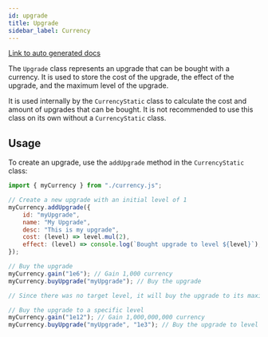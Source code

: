 ```yaml
---
id: upgrade
title: Upgrade
sidebar_label: Currency
---
```


<!-- .d.ts for reference
/**
 * Calculates the cost and how many upgrades you can buy
 * Uses {@link inverseFunctionApprox} to calculate the maximum affordable quantity.
 * The priority is: `target === 1` > `costBulk` > `el`
 * @param value - The current value of the currency.
 * @param upgrade - The upgrade object to calculate.
 * @param start - The starting level of the upgrade. Defaults the current level of the upgrade.
 * @param end - The ending level or quantity to reach for the upgrade.
 * @param mode - The mode/mean method to use. See {@link MeanMode}
 * @param iterations - The amount of iterations to perform. Defaults to `15`.
 * @param el - ie Endless: Flag to exclude the sum calculation and only perform binary search. (DEPRECATED, use `el` in the upgrade object instead)
 * @returns [amount, cost] - Returns the amount of upgrades you can buy and the cost of the upgrades. If you can't afford any, it returns [E(0), E(0)].
 */
declare function calculateUpgrade(value: ESource, upgrade: UpgradeStatic<string>, start?: ESource, end?: ESource, mode?: MeanMode, iterations?: number, el?: boolean): [amount: E, cost: E];
/**
 * Interface for initializing an upgrade.
 * @template N - The ID of the upgrade.
 */
interface UpgradeInit<N extends string = string> {
    /**
     * The ID of the upgrade.
     * Used to retrieve the upgrade later.
     */
    readonly id: N;
    /** The name of the upgrade. Defaults to the ID. */
    name?: string;
    /**
     * The description of the upgrade.
     * Can be a string or a function that returns a string.
     * Made into a getter function to allow for dynamic descriptions.
     * @example
     * // A dynamic description that returns a string
     * const description = (a, b) => `This is a ${a} that returns a ${b}`;
     *
     * // ... create upgrade here (see currencyStatic.addUpgrade)
     *
     * const upgrade = currencyStatic.getUpgrade("upgradeID");
     *
     * // Getter property
     * console.log(upgrade.description); // "This is a undefined that returns a undefined"
     *
     * // Getter function
     * console.log(upgrade.descriptionFn("dynamic", "string")); // "This is a dynamic that returns a string"
     */
    description?: ((...args: any[]) => string) | string;
    /**
     * The cost of upgrades at a certain level.
     * This function should evaluate to a non-negative number, and should be deterministic and continuous for all levels above 0.
     * Also, if you do not set your own `costBulk` function, the function should always be greater than the level.
     * @param level - The CURRENT (not next) level of the upgrade. It will always be a positive integer.
     * @returns The cost of the upgrade. It should be a non-negative integer greater than or equal to 0.
     * @example
     * // A cost function that returns twice the level.
     * (level) => level.mul(2)
     */
    cost: (level: E) => E;
    /**
     * The cost of buying a bulk of upgrades at a certain level. (inverse of cost function).
     * EL is automatically applied to the cost.
     * WARNING: In v8.x.x and above, the return order is [amount, cost] instead of [cost, amount].
     * @param level - The current level of the upgrade.
     * @param target - The target level of the upgrade.
     * @returns [cost, amount] - The cost of the upgrades and the amount of upgrades you can buy. If you can't afford any, it returns [E(0), E(0)].
     * @example
     * // A cost function that returns the sum of the levels and the target.
     * // In this example, the cost function is twice the level. The cost bulk function is the sum of the levels and the target.
     * // -target^2 + target + level^2 + level
     * (level, target) => target.pow(2).mul(-1).add(target).add(level.pow(2)).add(level)
     */
    costBulk?: (currencyValue: E, level: E, target: E) => [amount: E, cost: E];
    /**
     * The maximum level of the upgrade.
     * Warning: If not set, the upgrade will not have a maximum level and can continue to increase indefinitely.
     */
    maxLevel?: E;
    /**
     * The effect of the upgrade. This runs when the upgrade is bought, and instantly if `runEffectInstantly` is true.
     * @param level - The current level of the upgrade.
     * @param context - The upgrade object.
     */
    effect?: (level: E, context: UpgradeStatic<N>) => void;
    /**
     * Endless / Everlasting: Flag to exclude the sum calculation and only perform binary search.
     * Note: A function value is also allowed, and will be evaluated when the upgrade is bought or calculated.
     * (but you should use a getter function instead)
     */
    el?: boolean | (() => boolean);
    /**
     * The default level of the upgrade.
     * Automatically set to `1` if not provided.
     */
    level?: E;
}
/**
 * Interface for an upgrade.
 * @template N - The ID of the upgrade. See {@link UpgradeInit}
 */
interface IUpgradeStatic<N extends string = string> extends Omit<UpgradeInit<N>, "level"> {
    maxLevel?: E;
    name: string;
    description: string;
    /**
     * A function that returns a description of the upgrade.
     * @param args - Arguments to pass to the description function.
     * @returns The description of the upgrade.
     */
    descriptionFn: (...args: any[]) => string;
}
/**
 * Interface for upgrade data.
 * @template N - The ID of the upgrade. See {@link UpgradeInit}
 */
interface IUpgradeData<N extends string = string> extends Pick<UpgradeInit<N>, "id" | "level"> {
}
/**
 * Represents a decimal number in the form of a string. `sign/mag/layer`
 * @deprecated Use an object index instead.
 */
type DecimalJSONString = `${number}/${number}/${number}`;
/**
 * Represents the name of an upgrade (EL) that is cached (for map keys fast lookup instead of looping through all upgrades).
 * In the form of: "el/${level: {@link DecimalJSONString}}"
 * @deprecated Use an object index instead.
 */
type UpgradeCachedELName = `el/${DecimalJSONString}`;
/**
 * Represents the name of an upgrade (Sum) that is cached (for map keys fast lookup instead of looping through all upgrades).
 * In the form of: "sum/${start: {@link DecimalJSONString}}/${end: {@link DecimalJSONString}}"
 * @deprecated Use an object index instead.
 */
type UpgradeCachedSumName = `sum/${DecimalJSONString}/${DecimalJSONString}`;
/**
 * Converts a decimal number to a JSON string.
 * @deprecated Use an object index instead.
 * @param n - The decimal number to convert.
 * @returns The decimal number in the form of a string. `sign/mag/layer` See {@link DecimalJSONString}
 */
declare function decimalToJSONString(n: ESource): DecimalJSONString;
/**
 * Converts an upgrade to a cache name (EL)
 * @deprecated Use an object index instead.
 * @param level - The level of the upgrade.
 * @returns The name of the upgrade (EL) that is cached. See {@link UpgradeCachedELName}
 */
declare function upgradeToCacheNameEL(level: ESource): UpgradeCachedELName;
/**
 * Interface for an upgrade that is cached.
 * @template EL - Whether the upgrade is EL or not.
 */
interface UpgradeCached<EL extends boolean = false> extends Pick<UpgradeInit, "id" | "el"> {
    el: EL;
}
/** Interface for an upgrade that is cached. (EL) */
interface UpgradeCachedEL extends UpgradeCached<true>, Pick<UpgradeInit, "level"> {
    level: E;
    /** The cost of the upgrade at level (el) */
    cost: E;
}
/** Interface for an upgrade that is cached. (Not EL) */
interface UpgradeCachedSum extends UpgradeCached<false> {
    start: E;
    end: E;
    /**
     * The cost of the upgrade from start to end. (summation)
     */
    cost: E;
}
/**
 * Represents the frontend for an upgrade.
 * @template N - The ID of the upgrade. See {@link UpgradeInit}
 */
declare class UpgradeData<N extends string = string> implements IUpgradeData<N> {
    id: N;
    level: Decimal;
    /**
     * Constructs a new upgrade object with an initial level of 1 (or the provided level)
     * @param init - The upgrade object to initialize.
     */
    constructor(init: Pick<UpgradeInit<N>, "id" | "level">);
}
/**
 * Represents the backend for an upgrade.
 * @template N - The ID of the upgrade. See {@link UpgradeInit}
 */
declare class UpgradeStatic<N extends string = string> implements IUpgradeStatic<N> {
    id: N;
    name: string;
    cost: (level: Decimal) => Decimal;
    costBulk: ((currencyValue: Decimal, level: Decimal, target: Decimal) => [amount: Decimal, cost: Decimal]) | undefined;
    maxLevel: Decimal | undefined;
    effect: ((level: Decimal, context: UpgradeStatic<N>) => void) | undefined;
    el?: boolean | (() => boolean) | undefined;
    descriptionFn: (...args: any[]) => string;
    /** The default size of the cache. Should be one less than a power of 2. */
    static cacheSize: number;
    /** The cache to store the values of certain upgrade levels */
    cache: LRUCache<UpgradeCachedELName | UpgradeCachedSumName, UpgradeCachedEL | UpgradeCachedSum>;
    /** @returns The data of the upgrade. */
    protected dataPointerFn: () => UpgradeData<N>;
    /** @returns The data of the upgrade. */
    get data(): UpgradeData<N>;
    get description(): string;
    /**
     * The current level of the upgrade.
     * @returns The current level of the upgrade.
     */
    get level(): E;
    set level(n: ESource);
    /**
     * Constructs a new static upgrade object.
     * @param init - The upgrade object to initialize.
     * @param dataPointer - A function or reference that returns the pointer of the data / frontend.
     * @param cacheSize - The size of the cache. Should be one less than a power of 2. See {@link cache}
     */
    constructor(init: UpgradeInit<N>, dataPointer: Pointer<UpgradeData<N>>, cacheSize?: number);
    /**
     * Gets the cached data of the upgrade.
     * @param type - The type of the cache. "sum" or "el"
     * @param start - The starting level of the upgrade.
     * @param end - The ending level or quantity to reach for the upgrade.
     * @returns The data of the upgrade.
     */
    getCached(type: "sum", start: ESource, end: ESource): UpgradeCachedSum | undefined;
    getCached(type: "el", start: ESource): UpgradeCachedEL | undefined;
    /**
     * Sets the cached data of the upgrade.
     * @param type - The type of the cache. "sum" or "el"
     * @param start - The starting level of the upgrade.
     * @param end - The ending level or quantity to reach for the upgrade.
     * @param cost - The cost of the upgrade.
     */
    setCached(type: "sum", start: ESource, end: ESource, cost: ESource): UpgradeCachedSum;
    setCached(type: "el", level: ESource, cost: ESource): UpgradeCachedEL;
}
 -->

[Link to auto generated docs](https://xshadowblade.github.io/emath.js/typedoc/classes/classes_Upgrade.UpgradeStatic.html)

The `Upgrade` class represents an upgrade that can be bought with a currency. It is used to store the cost of the upgrade, the effect of the upgrade, and the maximum level of the upgrade.

It is used internally by the `CurrencyStatic` class to calculate the cost and amount of upgrades that can be bought. It is not recommended to use this class on its own without a `CurrencyStatic` class.
 
## Usage

To create an upgrade, use the `addUpgrade` method in the `CurrencyStatic` class:

```js
import { myCurrency } from "./currency.js";

// Create a new upgrade with an initial level of 1
myCurrency.addUpgrade({
    id: "myUpgrade",
    name: "My Upgrade",
    desc: "This is my upgrade",
    cost: (level) => level.mul(2),
    effect: (level) => console.log(`Bought upgrade to level ${level}`), // Also runs instantly if `runEffectInstantly` is true
});

// Buy the upgrade
myCurrency.gain("1e6"); // Gain 1,000 currency
myCurrency.buyUpgrade("myUpgrade"); // Buy the upgrade

// Since there was no target level, it will buy the upgrade to its maximum affordable quantity (which is 32)

// Buy the upgrade to a specific level
myCurrency.gain("1e12"); // Gain 1,000,000,000 currency
myCurrency.buyUpgrade("myUpgrade", "1e3"); // Buy the upgrade to level 1,000 (if affordable, otherwise it will buy as many as possible)
```
